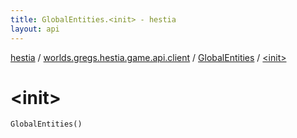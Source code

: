 ```yaml
---
title: GlobalEntities.<init> - hestia
layout: api
---
```


<div class='api-docs-breadcrumbs'><a href="../../index.html">hestia</a> / <a href="../index.html">worlds.gregs.hestia.game.api.client</a> / <a href="index.html">GlobalEntities</a> / <a href="./-init-.html">&lt;init&gt;</a></div>

# &lt;init&gt;

<div class="signature"><code><span class="identifier">GlobalEntities</span><span class="symbol">(</span><span class="symbol">)</span></code></div>
